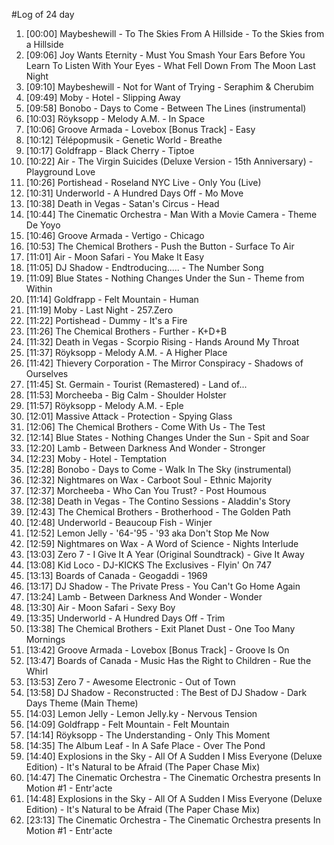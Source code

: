 #Log of 24 day

1. [00:00] Maybeshewill - To The Skies From A Hillside - To the Skies from a Hillside
1. [09:06] Joy Wants Eternity - Must You Smash Your Ears Before You Learn To Listen With Your Eyes - What Fell Down From The Moon Last Night
1. [09:10] Maybeshewill - Not for Want of Trying - Seraphim & Cherubim
1. [09:49] Moby - Hotel - Slipping Away
1. [09:58] Bonobo - Days to Come - Between The Lines (instrumental)
1. [10:03] Röyksopp - Melody A.M. - In Space
1. [10:06] Groove Armada - Lovebox [Bonus Track] - Easy
1. [10:12] Télépopmusik - Genetic World - Breathe
1. [10:17] Goldfrapp - Black Cherry - Tiptoe
1. [10:22] Air - The Virgin Suicides (Deluxe Version - 15th Anniversary) - Playground Love
1. [10:26] Portishead - Roseland NYC Live - Only You (Live)
1. [10:31] Underworld - A Hundred Days Off - Mo Move
1. [10:38] Death in Vegas - Satan's Circus - Head
1. [10:44] The Cinematic Orchestra - Man With a Movie Camera - Theme De Yoyo
1. [10:46] Groove Armada - Vertigo - Chicago
1. [10:53] The Chemical Brothers - Push the Button - Surface To Air
1. [11:01] Air - Moon Safari - You Make It Easy
1. [11:05] DJ Shadow - Endtroducing..... - The Number Song
1. [11:09] Blue States - Nothing Changes Under the Sun - Theme from Within
1. [11:14] Goldfrapp - Felt Mountain - Human
1. [11:19] Moby - Last Night - 257.Zero
1. [11:22] Portishead - Dummy - It's a Fire
1. [11:26] The Chemical Brothers - Further - K+D+B
1. [11:32] Death in Vegas - Scorpio Rising - Hands Around My Throat
1. [11:37] Röyksopp - Melody A.M. - A Higher Place
1. [11:42] Thievery Corporation - The Mirror Conspiracy - Shadows of Ourselves
1. [11:45] St. Germain - Tourist (Remastered) - Land of...
1. [11:53] Morcheeba - Big Calm - Shoulder Holster
1. [11:57] Röyksopp - Melody A.M. - Eple
1. [12:01] Massive Attack - Protection - Spying Glass
1. [12:06] The Chemical Brothers - Come With Us - The Test
1. [12:14] Blue States - Nothing Changes Under the Sun - Spit and Soar
1. [12:20] Lamb - Between Darkness And Wonder - Stronger
1. [12:23] Moby - Hotel - Temptation
1. [12:28] Bonobo - Days to Come - Walk In The Sky (instrumental)
1. [12:32] Nightmares on Wax - Carboot Soul - Ethnic Majority
1. [12:37] Morcheeba - Who Can You Trust? - Post Houmous
1. [12:38] Death in Vegas - The Contino Sessions - Aladdin's Story
1. [12:43] The Chemical Brothers - Brotherhood - The Golden Path
1. [12:48] Underworld - Beaucoup Fish - Winjer
1. [12:52] Lemon Jelly - '64-'95 - '93 aka Don't Stop Me Now
1. [12:59] Nightmares on Wax - A Word of Science - Nights Interlude
1. [13:03] Zero 7 - I Give It A Year (Original Soundtrack) - Give It Away
1. [13:08] Kid Loco - DJ-KICKS The Exclusives - Flyin' On 747
1. [13:13] Boards of Canada - Geogaddi - 1969
1. [13:17] DJ Shadow - The Private Press - You Can't Go Home Again
1. [13:24] Lamb - Between Darkness And Wonder - Wonder
1. [13:30] Air - Moon Safari - Sexy Boy
1. [13:35] Underworld - A Hundred Days Off - Trim
1. [13:38] The Chemical Brothers - Exit Planet Dust - One Too Many Mornings
1. [13:42] Groove Armada - Lovebox [Bonus Track] - Groove Is On
1. [13:47] Boards of Canada - Music Has the Right to Children - Rue the Whirl
1. [13:53] Zero 7 - Awesome Electronic - Out of Town
1. [13:58] DJ Shadow - Reconstructed : The Best of DJ Shadow - Dark Days Theme (Main Theme)
1. [14:03] Lemon Jelly - Lemon Jelly.ky - Nervous Tension
1. [14:09] Goldfrapp - Felt Mountain - Felt Mountain
1. [14:14] Röyksopp - The Understanding - Only This Moment
1. [14:35] The Album Leaf - In A Safe Place - Over The Pond
1. [14:40] Explosions in the Sky - All Of A Sudden I Miss Everyone (Deluxe Edition) - It's Natural to be Afraid (The Paper Chase Mix)
1. [14:47] The Cinematic Orchestra - The Cinematic Orchestra presents In Motion #1 - Entr'acte
1. [14:48] Explosions in the Sky - All Of A Sudden I Miss Everyone (Deluxe Edition) - It's Natural to be Afraid (The Paper Chase Mix)
1. [23:13] The Cinematic Orchestra - The Cinematic Orchestra presents In Motion #1 - Entr'acte
